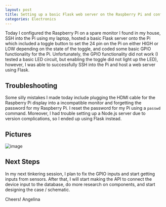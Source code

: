 ```yaml
---
layout: post
title: Setting up a basic Flask web server on the Raspberry Pi and configuring GPIO inputs
categories: Electronics
---
```


Today I configured the Raspberry Pi on a spare monitor I found in my house, SSH into the Pi using my laptop, hosted a basic Flask server onto the Pi which included a toggle button to set the 24 pin on the Pi on either HIGH or LOW depending on the state of the toggle, and coded some basic GPIO functionality for the Pi. Unfortunately, the GPIO functionality did not work (I tested a basic LED circuit, but enabling the toggle did not light up the LED), however, I was able to successfully SSH into the Pi and host a web server using Flask.

## Troubleshooting

Some silly mistakes I made today include plugging the HDMI cable for the Raspberry Pi display into a incompatible monitor and forgetting the password for my Raspberry Pi. I reset the password for my Pi using a ```passwd``` command. Moreover, I had trouble setting up a Node.js server due to version complications, so I ended up using Flask instead.


## Pictures
![image](https://github.com/angelina-tsuboi/IAQ_Device_Dev_Log/blob/master/images/IMG_1.jpeg?raw=true)

## Next Steps

In my next tinkering session, I plan to fix the GPIO inputs and start getting inputs from sensors. After that, I will start making the API to connect the device input to the database, do more research on components, and start designing the case / schematic. 

Cheers!
Angelina